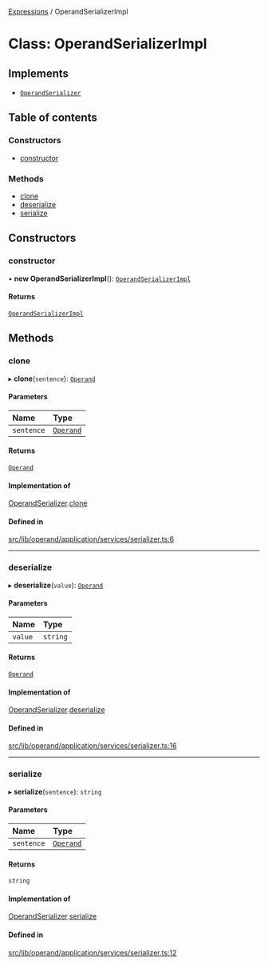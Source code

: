 [Expressions](../README.md) / OperandSerializerImpl

# Class: OperandSerializerImpl

## Implements

- [`OperandSerializer`](../interfaces/OperandSerializer.md)

## Table of contents

### Constructors

- [constructor](OperandSerializerImpl.md#constructor)

### Methods

- [clone](OperandSerializerImpl.md#clone)
- [deserialize](OperandSerializerImpl.md#deserialize)
- [serialize](OperandSerializerImpl.md#serialize)

## Constructors

### constructor

• **new OperandSerializerImpl**(): [`OperandSerializerImpl`](OperandSerializerImpl.md)

#### Returns

[`OperandSerializerImpl`](OperandSerializerImpl.md)

## Methods

### clone

▸ **clone**(`sentence`): [`Operand`](Operand.md)

#### Parameters

| Name | Type |
| :------ | :------ |
| `sentence` | [`Operand`](Operand.md) |

#### Returns

[`Operand`](Operand.md)

#### Implementation of

[OperandSerializer](../interfaces/OperandSerializer.md).[clone](../interfaces/OperandSerializer.md#clone)

#### Defined in

[src/lib/operand/application/services/serializer.ts:6](https://github.com/data7expressions/3xpr/blob/0681e5e0ab11411af82827485c7d10cdec6b6fd6/src/lib/operand/application/services/serializer.ts#L6)

___

### deserialize

▸ **deserialize**(`value`): [`Operand`](Operand.md)

#### Parameters

| Name | Type |
| :------ | :------ |
| `value` | `string` |

#### Returns

[`Operand`](Operand.md)

#### Implementation of

[OperandSerializer](../interfaces/OperandSerializer.md).[deserialize](../interfaces/OperandSerializer.md#deserialize)

#### Defined in

[src/lib/operand/application/services/serializer.ts:16](https://github.com/data7expressions/3xpr/blob/0681e5e0ab11411af82827485c7d10cdec6b6fd6/src/lib/operand/application/services/serializer.ts#L16)

___

### serialize

▸ **serialize**(`sentence`): `string`

#### Parameters

| Name | Type |
| :------ | :------ |
| `sentence` | [`Operand`](Operand.md) |

#### Returns

`string`

#### Implementation of

[OperandSerializer](../interfaces/OperandSerializer.md).[serialize](../interfaces/OperandSerializer.md#serialize)

#### Defined in

[src/lib/operand/application/services/serializer.ts:12](https://github.com/data7expressions/3xpr/blob/0681e5e0ab11411af82827485c7d10cdec6b6fd6/src/lib/operand/application/services/serializer.ts#L12)
